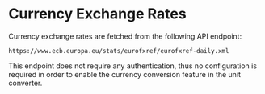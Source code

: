 # Currency Exchange Rates

Currency exchange rates are fetched from the following API endpoint:

```
https://www.ecb.europa.eu/stats/eurofxref/eurofxref-daily.xml
```

This endpoint does not require any authentication, thus no configuration is required in order to enable the currency conversion feature in the unit converter.
